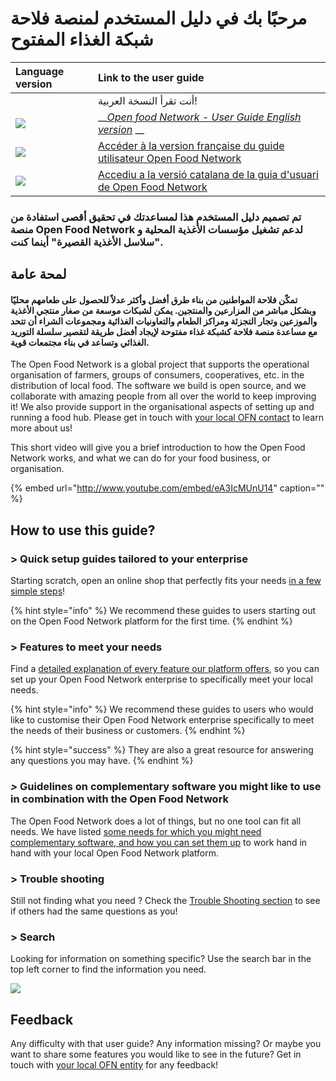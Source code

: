 # مرحبًا بك في دليل المستخدم لمنصة فلاحة شبكة الغذاء المفتوح

| Language version | Link to the user guide |
| :--- | :--- |
|  | أنت تقرأ النسخة العربية! |
| ![](.gitbook/assets/capture-du-2019-09-26-00-38-19.png) | \_\_[_Open food Network - User Guide  English version_](https://guide.openfoodnetwork.org/) __ |
| ![](.gitbook/assets/capture-du-2019-09-26-00-38-01.png) | [Accéder à la version française du guide utilisateur Open Food Network](https://ofn-user-guide.gitbook.io/guide-utilisateur-open-food-network/) |
| ![](.gitbook/assets/capture-du-2019-09-26-00-37-35.png) | [Accediu a la versió catalana de la guia d'usuari de Open Food Network](https://guia.katuma.org/) |

### تم تصميم دليل المستخدم هذا لمساعدتك في تحقيق أقصى استفادة من منصة Open Food Network لدعم تشغيل مؤسسات الأغذية المحلية و "سلاسل الأغذية القصيرة" أينما كنت.

## لمحة عامة

#### تمكّن فلاحة المواطنين من بناء طرق أفضل وأكثر عدلاً للحصول على طعامهم محليًا وبشكل مباشر من المزارعين والمنتجين. يمكن لشبكات موسعة من صغار منتجي الأغذية والموزعين وتجار التجزئة ومراكز الطعام والتعاونيات الغذائية ومجموعات الشراء أن تتحد مع مساعدة منصة فلاحة كشبكة غذاء مفتوحة لإيجاد أفضل طريقة لتقصير سلسلة التوريد الغذائي وتساعد في بناء مجتمعات قوية.

The Open Food Network is a global project that supports the operational organisation of farmers, groups of consumers, cooperatives, etc. in the distribution of local food. The software we build is open source, and we collaborate with amazing people from all over the world to keep improving it! We also provide support in the organisational aspects of setting up and running a food hub. Please get in touch with [your local OFN contact](local-ofn-organizations-and-contacts.md) to learn more about us!

This short video will give you a brief introduction to how the Open Food Network works, and what we can do for your food business, or organisation.

{% embed url="http://www.youtube.com/embed/eA3IcMUnU14" caption="" %}

## How to use this guide?

### &gt; Quick setup guides tailored to your enterprise

Starting scratch, open an online shop that perfectly fits your needs [in a few simple steps](your-quick-start-on-ofn-given-who-you-are.md)!

{% hint style="info" %}
We recommend these guides to users starting out on the Open Food Network platform for the first time.
{% endhint %}

### &gt; Features to meet your needs

Find a [detailed explanation of every feature our platform offers](basic-features/), so you can set up your Open Food Network enterprise to specifically meet your local needs.

{% hint style="info" %}
We recommend these guides to users who would like to customise their Open Food Network enterprise specifically to meet the needs of their business or customers.
{% endhint %}

{% hint style="success" %}
They are also a great resource for answering any questions you may have.
{% endhint %}

### _&gt;_ Guidelines on complementary software you might like to use in combination with the Open Food Network

The Open Food Network does a lot of things, but no one tool can fit all needs. We have listed [some needs for which you might need complementary software, and how you can set them up](complementary-tools-software/) to work hand in hand with your local Open Food Network platform.

### &gt; Trouble shooting

Still not finding what you need ? Check the [Trouble Shooting section](trouble-shooting.md) to see if others had the same questions as you!

### &gt; Search

Looking for information on something specific? Use the search bar in the top left corner to find the information you need.

![](.gitbook/assets/capture-du-2019-09-26-00-49-08.png)

## Feedback

Any difficulty with that user guide? Any information missing? Or maybe you want to share some features you would like to see in the future? Get in touch with [your local OFN entity](local-ofn-organizations-and-contacts.md) for any feedback!

